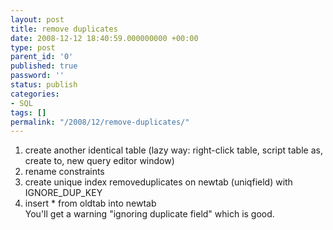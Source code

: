 ```yaml
---
layout: post
title: remove duplicates
date: 2008-12-12 18:40:59.000000000 +00:00
type: post
parent_id: '0'
published: true
password: ''
status: publish
categories:
- SQL
tags: []
permalink: "/2008/12/remove-duplicates/"
---
```

1. create another identical table (lazy way: right-click table, script table as, create to, new query editor window)  
2. rename constraints  
3. create unique index removeduplicates on newtab (uniqfield) with  
IGNORE\_DUP\_KEY  
4. insert \* from oldtab into newtab  
You'll get a warning "ignoring duplicate field" which is good.

